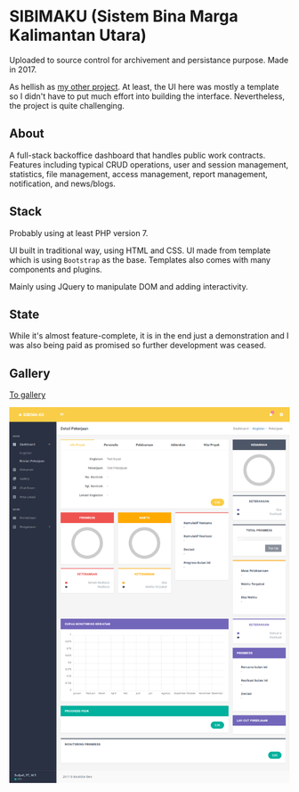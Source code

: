 # SIBIMAKU (Sistem Bina Marga Kalimantan Utara)

Uploaded to source control for archivement and persistance purpose. Made in 2017.

As hellish as [my other project](../tlkom-dioc). At least, the UI here was mostly a template so I didn't have to put much effort into building the interface. Nevertheless, the project is quite challenging.

## About

A full-stack backoffice dashboard that handles public work contracts. Features including typical CRUD operations, user and session management, statistics, file management, access management, report management, notification, and news/blogs.

## Stack

Probably using at least PHP version 7. 

UI built in traditional way, using HTML and CSS. UI made from template which is using `Bootstrap` as the base. Templates also comes with many components and plugins.

Mainly using JQuery to manipulate DOM and adding interactivity.

## State

While it's almost feature-complete, it is in the end just a demonstration and I was also being paid as promised so further development was ceased.

## Gallery

[To gallery](./gallery/)

![dashboard](./gallery/screenshot-localhost-2017-09-17-22-11-55.png)
